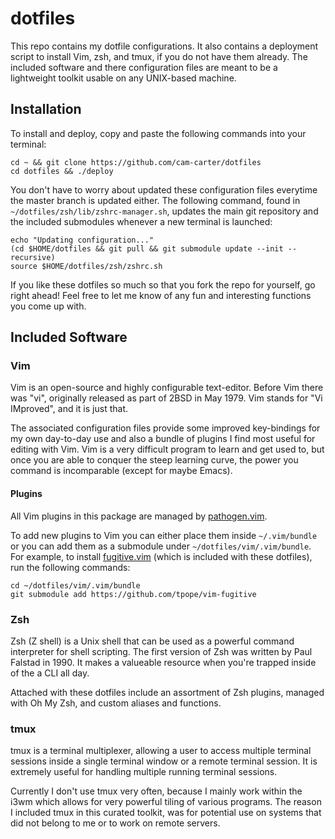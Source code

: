 # dotfiles

This repo contains my dotfile configurations. It also contains a deployment script to install Vim, zsh, and tmux, if you do not have them already. The included software and there configuration files are meant to be a lightweight toolkit usable on any UNIX-based machine.

## Installation
To install and deploy, copy and paste the following commands into your terminal:
```
cd ~ && git clone https://github.com/cam-carter/dotfiles
cd dotfiles && ./deploy
```

You don't have to worry about updated these configuration files everytime the master branch is updated either. The following command, found in `~/dotfiles/zsh/lib/zshrc-manager.sh`, updates the main git repository and the included submodules whenever a new terminal is launched:
```
echo "Updating configuration..."
(cd $HOME/dotfiles && git pull && git submodule update --init --recursive)
source $HOME/dotfiles/zsh/zshrc.sh
```

If you like these dotfiles so much so that you fork the repo for yourself, go right ahead! Feel free to let me know of any fun and interesting functions you come up with.

## Included Software

### Vim
Vim is an open-source and highly configurable text-editor.  Before Vim there was "vi", originally released as part of 2BSD in May 1979. Vim stands for "Vi IMproved", and it is just that.

The associated configuration files provide some improved key-bindings for my own day-to-day use and also a bundle of plugins I find most useful for editing with Vim. Vim is a very difficult program to learn and get used to, but once you are able to conquer the steep learning curve, the power you command is incomparable (except for maybe Emacs).

#### Plugins
All Vim plugins in this package are managed by [pathogen.vim](https://github.com/tpope/vim-pathogen).

To add new plugins to Vim you can either place them inside `~/.vim/bundle` or you can add them as a submodule under `~/dotfiles/vim/.vim/bundle`. For example, to install [fugitive.vim](https://github.com/tpope/vim-fugitive) (which is included with these dotfiles), run the following commands:
```
cd ~/dotfiles/vim/.vim/bundle
git submodule add https://github.com/tpope/vim-fugitive
```

### Zsh
Zsh (Z shell) is a Unix shell that can be used as a powerful command interpreter for shell scripting. The first version of Zsh was written by Paul Falstad in 1990. It makes a valueable resource when you're trapped inside of the a CLI all day.

Attached with these dotfiles include an assortment of Zsh plugins, managed with Oh My Zsh, and custom aliases and functions.

### tmux

tmux is a terminal multiplexer, allowing a user to access multiple terminal sessions inside a single terminal window or a remote terminal session. It is extremely useful for handling multiple running terminal sessions.

Currently I don't use tmux very often, because I mainly work within the i3wm which allows for very powerful tiling of various programs. The reason I included tmux in this curated toolkit, was for potential use on systems that did not belong to me or to work on remote servers.

